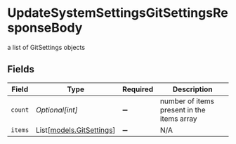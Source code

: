 # UpdateSystemSettingsGitSettingsResponseBody

a list of GitSettings objects


## Fields

| Field                                                | Type                                                 | Required                                             | Description                                          |
| ---------------------------------------------------- | ---------------------------------------------------- | ---------------------------------------------------- | ---------------------------------------------------- |
| `count`                                              | *Optional[int]*                                      | :heavy_minus_sign:                                   | number of items present in the items array           |
| `items`                                              | List[[models.GitSettings](../models/gitsettings.md)] | :heavy_minus_sign:                                   | N/A                                                  |